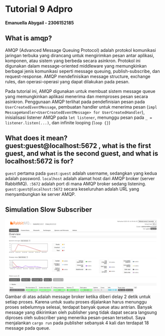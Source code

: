 # Tutorial 9 Adpro 
**Emanuella Abygail - 2306152185**

## What is amqp?
AMQP (Advanced Message Queuing Protocol) adalah protokol komunikasi jaringan terbuka yang dirancang untuk mengirimkan pesan antar aplikasi, komponen, atau sistem yang berbeda secara asinkron. Protokol ini digunakan dalam message-oriented middleware yang memungkinkan berbagai jenis komunikasi seperti message queuing, publish-subscribe, dan request-response. AMQP mendefinisikan message structure, exchange rules, dan operasi-operasi yang dapat dilakukan pada pesan.

Pada tutorial ini, AMQP digunakan untuk membuat sistem message queue yang memungkinkan aplikasi menerima dan memproses pesan secara asinkron. Penggunaan AMQP terlihat pada pendefinisian pesan pada `UserCreatedEventMessage`, pembuatan handler untuk menerima pesan (`impl MessageHandler<UserCreatedEventMessage> for UserCreatedHandler`), inisialisasi listener AMQP pada `let listener`, menunggu pesan pada `_ = listener.listen(...)`, dan infinite looping (`loop {}`)

## What does it mean? guest:guest@localhost:5672 , what is the first guest, and what is the second guest, and what is localhost:5672 is for?
`guest` pertama pada `guest:guest` adalah username, sedangkan yang kedua adalah password. `localhost` adalah alamat host dari AMQP broker (server RabbitMQ). `:5672` adalah port di mana AMQP broker sedang listening. `guest:guest@localhost:5672` secara keseluruhan adalah URL yang menyambungkan ke server AMQP.

## Simulation Slow Subscriber
![Slow Subscriber](image.png)
Gambar di atas adalah message broker ketika diberi delay 2 detik untuk setiap proses. Karena untuk suatu proses dijalankan harus menunggu proses sebelumnya selesai, terdapat banyak queue atau antrian. Banyak message yang dikirimkan oleh publisher yang tidak dapat secara langsung diproses oleh subscriber yang menerika pesan-pesan tersebut. Saya menjalankan `cargo run` pada publisher sebanyak 4 kali dan terdapat 18 message pada queue.